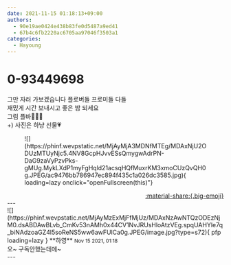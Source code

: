 ```yaml
---
date: 2021-11-15 01:18:13+09:00
authors:
  - 90e19ae0424e438b83fe0d5487a9ed41
  - 67b4c6fb2220ac6705aa97046f3503a1
categories:
  - Hayoung
---
```


# 0-93449698

<div class="post-container" markdown="1">
<div class="content-container md-sidebar__scrollwrap" markdown="1">

그만 자러 가보겠습니다 플로버들 프로미들 다들<br>재밌게 시간 보내시고 좋은 밤 되세요<br>그럼 플바✋🏻😁<br>+) 사진은 하냥 선물💗
<figure markdown="1">
![](https://phinf.wevpstatic.net/MjAyMjA3MDNfMTEg/MDAxNjU2ODUzMTUyNjc5.4NV8GcpHJvvESsQmygwAdrPN-DaG9zaVyPzvPks-gMUg.MykLXdP1myFgHqld21acsqHQfMuxrKM3xmoCUzQvQH0g.JPEG/ac9476bb786947ec894f435c1a026dc3585.jpg){ loading=lazy onclick="openFullscreen(this)"}
</figure>


</div>
</div>

<div style="text-align: right;" markdown="1">
<a href="https://weverse.io/fromis9/fanpost/0-93449698" style="text-align: right;">:material-share:{.big-emoji}</a>
</div>
---

<div class="comments-container md-sidebar__scrollwrap" markdown="1">
<div class="comment" markdown="1">
<div class='id-container' markdown="1">
![](https://phinf.wevpstatic.net/MjAyMzExMjFfMjUz/MDAxNzAwNTQzODEzNjM0.dsABDAwBLvb_CmKv53nAMh0x44CV1NvJRUsHloAtzVEg.spqUAHYle7q_biNAdzoaGZ4l5soReNS5ww6awFUlCa0g.JPEG/image.jpg?type=s72){ pfp loading=lazy }
**<span class="artist">하영</span>** <small>Nov 15 2021, 01:18</small><br>
</div>
<div class='comment-body' markdown="1">
오~ 구독안했는데에~
</div>
</div>
</div>
---
